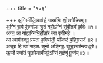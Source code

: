 +++
title = "१०३"

+++
अ॒ग्निमी॑लि॒ष्वाव॑से॒ गाथा॑भिः शी॒रशो॑चिषम्।  
अ॒ग्निं रा॒ये पु॑रुमील्ह श्रु॒तं नरो॒ऽग्निं सु॑दी॒तये॑ छ॒र्दिः ॥१॥  
अग्न॒ आ या॑ह्य॒ग्निभि॒र्होता॑रं त्वा वृणीमहे ।  
आ त्वाम॑नक्तु॒ प्रय॑ता ह॒विष्म॑ती॒ यजि॑ष्ठं ब॒र्हिरा॒सदे॑ ॥२॥  
अच्छा॒ हि त्वा॑ सहसः सूनो अङ्गिरः॒ स्रुच॒श्चर॑न्त्यध्व॒रे।  
ऊ॒र्जो नपा॑तं घृ॒तके॑शमीमहे॒ऽग्निं य॒ज्ञेषु॑ पू॒र्व्यम्॥३॥
